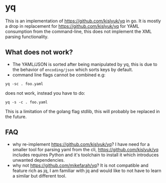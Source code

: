 # yq

This is an implementation of https://github.com/kislyuk/yq in go. It is mostly
a drop in replacement for https://github.com/kislyuk/yq for YAML consumption
from the command-line, this does not implement the XML parsing functionality.

## What does not work?

- The YAML/JSON is sorted after being manipulated by yq, this is due to the
behavior of `encoding/json` which sorts keys by default.
- command line flags cannot be combined e.g:

```
yq -sc . foo.yaml
```

does not work, instead you have to do:

```
yq -s -c . foo.yaml
```

This is a limitation of the golang flag stdlib, this will probably be replaced
in the future.


## FAQ

- why re-implement https://github.com/kislyuk/yq?
I have need for a smaller tool for parsing yaml from the cli,
https://github.com/kislyuk/yq includes requires Python and it's toolchain to
install it which introduces unwanted dependencies.
- why not https://github.com/mikefarah/yq? It is not compatible and feature
rich as jq, I am familiar with jq and would like to not have to learn a
similar but different tool.
